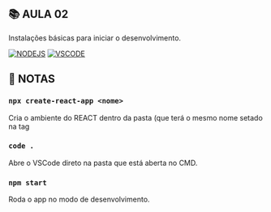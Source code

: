 ## :books: AULA 02

Instalações básicas para iniciar o desenvolvimento.

[![NODEJS](https://skills.thijs.gg/icons?i=nodejs)](https://nodejs.org/en/)
[![VSCODE](https://skills.thijs.gg/icons?i=vscode)](https://code.visualstudio.com)


## :bookmark: NOTAS
### `npx create-react-app <nome>`
Cria o ambiente do REACT dentro da pasta (que terá o mesmo nome setado na tag <nome>

### `code .`
Abre o VSCode direto na pasta que está aberta no CMD.

### `npm start`
Roda o app no modo de desenvolvimento.
